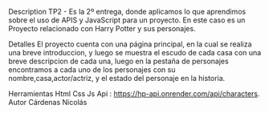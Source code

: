 Description
TP2 - Es la 2º entrega, donde aplicamos lo que aprendimos sobre el uso de APIS y JavaScript para un proyecto. En este caso es un Proyecto relacionado con Harry Potter y sus personajes.

Detalles
El proyecto cuenta con una página principal, en la cual se realiza una breve introduccion, y luego se muestra el escudo de cada casa con una breve descripcion de cada una, luego en la pestaña de personajes encontramos a cada uno de los personajes con su nombre,casa,actor/actriz, y el estado del personaje en la historia.

Herramientas
Html
Css
Js
Api : https://hp-api.onrender.com/api/characters.
Autor
Cárdenas Nicolás
